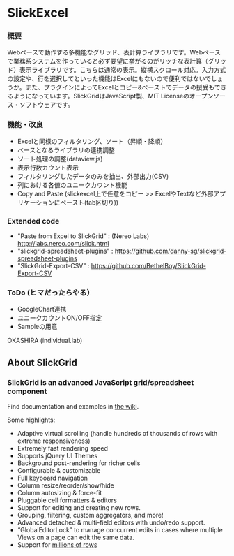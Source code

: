 # SlickExcel 

### 概要

Webベースで動作する多機能なグリッド、表計算ライブラリです。Webベースで業務系システムを作っていると必ず要望に挙がるのがリッチな表計算（グリッド）表示ライブラリです。こちらは通常の表示。縦横スクロール対応。入力方式の設定や、行を選択してといった機能はExcelにもないので便利ではないでしょうか。また、プラグインによってExcelとコピー&ペーストでデータの授受もできるようになっています。SlickGridはJavaScript製、MIT Licenseのオープンソース・ソフトウェアです。

### 機能・改良
* Excelと同様のフィルタリング、ソート（昇順・降順）
* ベースとなるライブラリの連携調整
* ソート処理の調整(dataview.js)
* 表示行数カウント表示
* フィルタリングしたデータのみを抽出、外部出力(CSV)
* 列における各値のユニークカウント機能
* Copy and Paste (slickexcel上で任意をコピー >> ExcelやTextなど外部アプリケーションにペースト(tab区切り))


### Extended code
* "Paste from Excel to SlickGrid" : (Nereo Labs) http://labs.nereo.com/slick.html
* "slickgrid-spreadsheet-plugins" : https://github.com/danny-sg/slickgrid-spreadsheet-plugins
* "SlickGrid-Export-CSV" : https://github.com/BethelBoy/SlickGrid-Export-CSV

### ToDo (ヒマだったらやる）
* GoogleChart連携
* ユニークカウントON/OFF指定
* Sampleの用意

OKASHIRA (individual.lab)


## About SlickGrid

### SlickGrid is an advanced JavaScript grid/spreadsheet component

Find documentation and examples in [the wiki](https://github.com/mleibman/SlickGrid/wiki).

Some highlights:

* Adaptive virtual scrolling (handle hundreds of thousands of rows with extreme responsiveness)
* Extremely fast rendering speed
* Supports jQuery UI Themes
* Background post-rendering for richer cells
* Configurable & customizable
* Full keyboard navigation
* Column resize/reorder/show/hide
* Column autosizing & force-fit
* Pluggable cell formatters & editors
* Support for editing and creating new rows.
* Grouping, filtering, custom aggregators, and more!
* Advanced detached & multi-field editors with undo/redo support.
* “GlobalEditorLock” to manage concurrent edits in cases where multiple Views on a page can edit the same data.
* Support for [millions of rows](http://stackoverflow.com/a/2569488/1269037)
